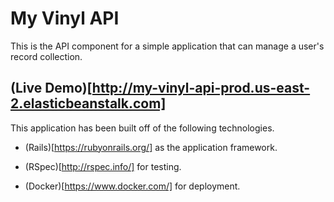 # My Vinyl API

This is the API component for a simple application that can manage a user's record collection.

## (Live Demo)[http://my-vinyl-api-prod.us-east-2.elasticbeanstalk.com]

This application has been built off of the following technologies.

- (Rails)[https://rubyonrails.org/] as the application framework.

- (RSpec)[http://rspec.info/] for testing.

- (Docker)[https://www.docker.com/] for deployment.

